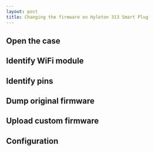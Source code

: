 ```yaml
---
layout: post
title: Changing the firmware on Hyleton 313 Smart Plug
---
```


## Open the case

## Identify WiFi module

## Identify pins

## Dump original firmware

## Upload custom firmware

## Configuration
